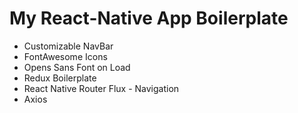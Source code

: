 # My React-Native App Boilerplate

- Customizable NavBar
- FontAwesome Icons
- Opens Sans Font on Load
- Redux Boilerplate
- React Native Router Flux - Navigation
- Axios
